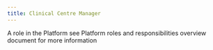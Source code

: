 ```yaml
---
title: Clinical Centre Manager
---
```

A role in the Platform
<glossary-link url="#">see Platform roles and responsibilities overview document for more information</glossary-link>